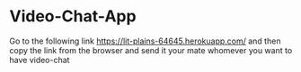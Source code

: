 # Video-Chat-App

Go to the following link https://lit-plains-64645.herokuapp.com/ and then copy the link from the browser and send it your mate whomever you want to have video-chat

